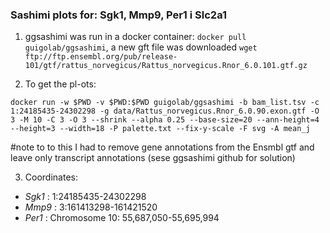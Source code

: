 ### Sashimi plots for: Sgk1, Mmp9, Per1 i Slc2a1


1. ggsashimi was run in a docker container: `docker pull guigolab/ggsashimi`, a new gft file was downloaded `wget ftp://ftp.ensembl.org/pub/release-101/gtf/rattus_norvegicus/Rattus_norvegicus.Rnor_6.0.101.gtf.gz`

2. To get the pl-ots:

`docker run -w $PWD -v $PWD:$PWD guigolab/ggsashimi -b bam_list.tsv -c 1:24185435-24302298 -g data/Rattus_norvegicus.Rnor_6.0.90.exon.gtf -O 3 -M 10 -C 3 -O 3 --shrink --alpha 0.25 --base-size=20 --ann-height=4 --height=3 --width=18 -P palette.txt --fix-y-scale -F svg -A mean_j`

#note to to this I had to remove gene annotations from the Ensmbl gtf and leave only transcript annotations (sese ggsashimi github for solution)

3. Coordinates: 

* *Sgk1* : 1:24185435-24302298
* *Mmp9* : 3:161413298-161421520
* *Per1* : 
Chromosome 10: 55,687,050-55,695,994
